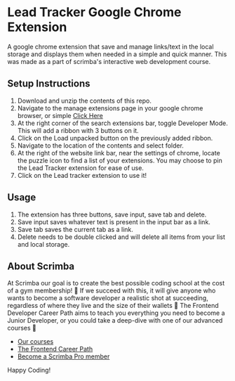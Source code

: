 # Lead Tracker Google Chrome Extension

A google chrome extension that save and manage links/text in the local storage and displays them when needed in a simple and quick manner. This was made as a part of scrimba's interactive web development course.

## Setup Instructions

1. Download and unzip the contents of this repo.
2. Navigate to the manage extensions page in your google chrome browser, or simple [Click Here](chrome://extensions/) 
3. At the right corner of the search extensions bar, toggle Developer Mode. This will add a ribbon with 3 buttons on it.
4. Click on the Load unpacked button on the previously added ribbon.
5. Navigate to the location of the contents and select folder.
6. At the right of the website link bar, near the settings of chrome, locate the puzzle icon to find a list of your extensions. You may choose to pin the Lead Tracker extension for ease of use. 
7. Click on the Lead tracker extension to use it!

## Usage

1. The extension has three buttons, save input, save tab and delete. 
2. Save input saves whatever text is present in the input bar as a link.
3. Save tab saves the current tab as a link.
4. Delete needs to be double clicked and will delete all items from your list and local storage.

## About Scrimba

At Scrimba our goal is to create the best possible coding school at the cost of a gym membership! 💜
If we succeed with this, it will give anyone who wants to become a software developer a realistic shot at succeeding, regardless of where they live and the size of their wallets 🎉
The Frontend Developer Career Path aims to teach you everything you need to become a Junior Developer, or you could take a deep-dive with one of our advanced courses 🚀

- [Our courses](https://scrimba.com/allcourses)
- [The Frontend Career Path](https://scrimba.com/learn/frontend)
- [Become a Scrimba Pro member](https://scrimba.com/pricing)

Happy Coding!
